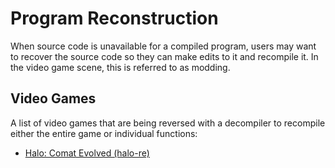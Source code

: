 # Program Reconstruction
When source code is unavailable for a compiled program, users may want to recover the source code so they can make edits to it and recompile it. 
In the video game scene, this is referred to as modding. 

## Video Games
A list of video games that are being reversed with a decompiler to recompile either the entire game or individual functions:

- [Halo: Comat Evolved (halo-re)](https://github.com/halo-re/halo)